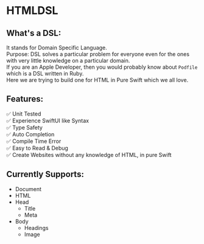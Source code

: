 # HTMLDSL

## What's a DSL:
It stands for Domain Specific Language.  
Purpose: DSL solves a particular problem for everyone even for the ones with very little knowledge on a particular domain.  
If you are an Apple Developer, then you would probably know about `Podfile` which is a DSL written in Ruby.  
Here we are trying to build one for HTML in Pure Swift which we all love.

## Features:
✅ Unit Tested  
✅ Experience SwiftUI like Syntax  
✅ Type Safety  
✅ Auto Completion  
✅ Compile Time Error  
✅ Easy to Read & Debug  
✅ Create Websites without any knowledge of HTML, in pure Swift

## Currently Supports:
- Document
- HTML
- Head
    - Title
    - Meta
- Body
    - Headings
    - Image
